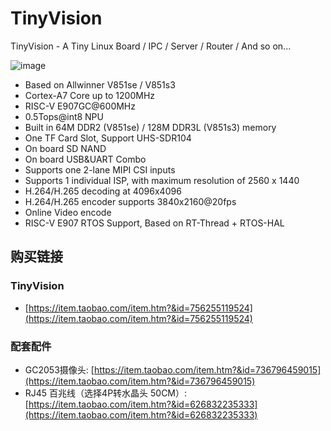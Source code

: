 # TinyVision

TinyVision - A Tiny Linux Board / IPC / Server / Router / And so on...

![image](https://github.com/YuzukiHD/SyterKit/assets/12003087/14378d81-ae4d-4008-b74d-abfc4c0ca6ac)

- Based on Allwinner V851se / V851s3 
- Cortex-A7 Core up to 1200MHz 
- RISC-V E907GC@600MHz
- 0.5Tops@int8 NPU
- Built in 64M DDR2 (V851se) / 128M DDR3L (V851s3) memory
- One TF Card Slot, Support UHS-SDR104
- On board SD NAND
- On board USB&UART Combo
- Supports one 2-lane MIPI CSI inputs
- Supports 1 individual ISP, with maximum resolution of 2560 x 1440
- H.264/H.265 decoding at 4096x4096
- H.264/H.265 encoder supports 3840x2160@20fps
- Online Video encode
- RISC-V E907 RTOS Support, Based on RT-Thread + RTOS-HAL

## 购买链接

### TinyVision

- [https://item.taobao.com/item.htm?&id=756255119524](https://item.taobao.com/item.htm?&id=756255119524)

### 配套配件

- GC2053摄像头: [https://item.taobao.com/item.htm?&id=736796459015](https://item.taobao.com/item.htm?&id=736796459015)
- RJ45 百兆线（选择4P转水晶头 50CM）: [https://item.taobao.com/item.htm?&id=626832235333](https://item.taobao.com/item.htm?&id=626832235333)
